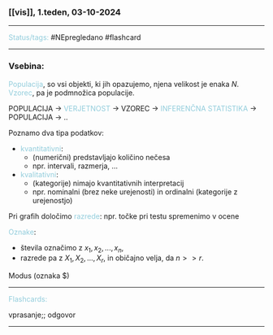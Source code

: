 ### [[vis]], 1.teden, 03-10-2024
---

<font color="#92cddc">Status/tags:</font> #NEpregledano #flashcard

---

### Vsebina:

<font color="#92cddc">Populacija</font>, so vsi objekti, ki jih opazujemo, njena velikost je enaka $N$.
<font color="#92cddc">Vzorec</font>, pa je podmnožica populacije.

POPULACIJA $\rightarrow$ <font color="#92cddc">VERJETNOST</font> $\rightarrow$ VZOREC $\rightarrow$ <font color="#92cddc">INFERENČNA STATISTIKA</font> $\rightarrow$ POPULACIJA $\rightarrow$ .. 

Poznamo dva tipa podatkov:
- <font color="#92cddc">kvantitativni</font>: 
	- (numerični) predstavljajo količino nečesa
	- npr. intervali, razmerja, ...
- <font color="#92cddc">kvalitativni</font>:
	- (kategorije) nimajo kvantitativnih interpretacij
	- npr. nominalni (brez neke urejenosti) in ordinalni (kategorije z urejenostjo)

Pri grafih določimo <font color="#92cddc">razrede</font>: npr. točke pri testu spremenimo v ocene

<font color="#92cddc">Oznake</font>: 
- števila označimo z $x_1, x_2, ..., x_n$,
- razrede pa z $X_1, X_2, ..., X_r$,
in običajno velja, da $n >> r$.

Modus (oznaka $)

---

<font color="#92cddc">Flashcards:</font>

vprasanje;; odgovor

---
